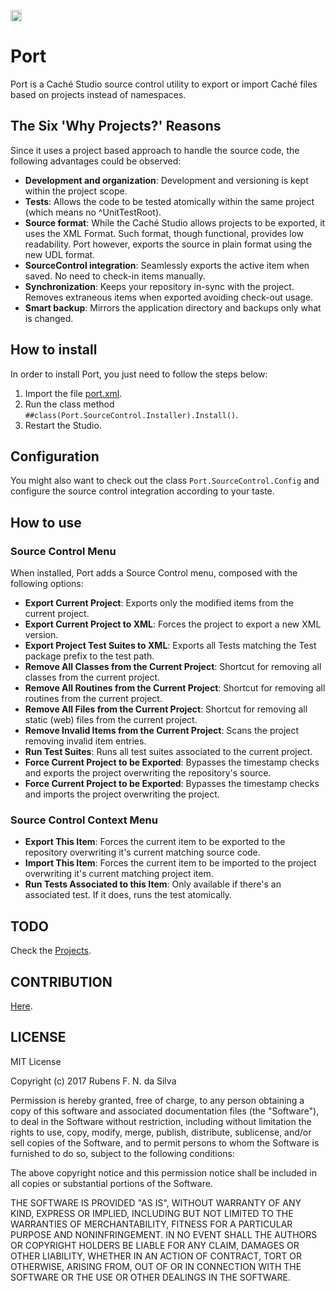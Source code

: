 <p>
    <img src="https://img.shields.io/badge/Port-enabled-green.svg" height="18">
</p>

# Port

Port is a Caché Studio source control utility to export or import Caché files based on projects instead of namespaces.

## The Six 'Why Projects?' Reasons

Since it uses a project based approach to handle the source code, the following advantages could be observed:

* **Development and organization**: Development and versioning is kept within the project scope.
* **Tests**: Allows the code to be tested atomically within the same project (which means no ^UnitTestRoot).
* **Source format**: While the Caché Studio allows projects to be exported, it uses the XML Format. Such format, though functional, provides low readability. Port however, exports the source in plain format using the new UDL format.
* **SourceControl integration**: Seamlessly exports the active item when saved. No need to check-in items manually.
* **Synchronization**: Keeps your repository in-sync with the project. Removes extraneous items when exported avoiding check-out usage.
* **Smart backup**: Mirrors the application directory and backups only what is changed.

## How to install

In order to install Port, you just need to follow the steps below:

1. Import the file [port.xml](https://github.com/rfns/port/blob/master/port.xml).
2. Run the class method ``##class(Port.SourceControl.Installer).Install()``.
3. Restart the Studio.

## Configuration

You might also want to check out the class ``Port.SourceControl.Config`` and configure
the source control integration according to your taste.

## How to use

### Source Control Menu

When installed, Port adds a Source Control menu, composed with the following options:

* __Export Current Project__: Exports only the modified items from the current project.
* __Export Current Project to XML__: Forces the project to export a new XML version.
* __Export Project Test Suites to XML__: Exports all Tests matching the Test package prefix to the test path.
* __Remove All Classes from the Current Project__: Shortcut for removing all classes from the current project.
* __Remove All Routines from the Current Project__: Shortcut for removing all routines from the current project.
* __Remove All Files from the Current Project__: Shortcut for removing all static (web) files from the current project.
* __Remove Invalid Items from the Current Project__: Scans the project removing invalid item entries.
* __Run Test Suites__: Runs all test suites associated to the current project.
* __Force Current Project to be Exported__: Bypasses the timestamp checks and exports the project overwriting the repository's source.
* __Force Current Project to be Exported__: Bypasses the timestamp checks and imports the project overwriting the project.

### Source Control Context Menu

* __Export This Item__: Forces the current item to be exported to the repository overwriting it's current matching source code.
* __Import This Item__: Forces the current item to be imported to the project overwriting it's current matching project item.
* __Run Tests Associated to this Item__: Only available if there's an associated test. If it does, runs the test atomically.


## TODO 

Check the [Projects](https://github.com/rfns/port/projects).

## CONTRIBUTION

[Here](https://github.com/rfns/port/blob/master/CONTRIBUTING.md).

## LICENSE

MIT License

Copyright (c) 2017 Rubens F. N. da Silva

Permission is hereby granted, free of charge, to any person obtaining a copy
of this software and associated documentation files (the "Software"), to deal
in the Software without restriction, including without limitation the rights
to use, copy, modify, merge, publish, distribute, sublicense, and/or sell
copies of the Software, and to permit persons to whom the Software is
furnished to do so, subject to the following conditions:

The above copyright notice and this permission notice shall be included in all
copies or substantial portions of the Software.

THE SOFTWARE IS PROVIDED "AS IS", WITHOUT WARRANTY OF ANY KIND, EXPRESS OR
IMPLIED, INCLUDING BUT NOT LIMITED TO THE WARRANTIES OF MERCHANTABILITY,
FITNESS FOR A PARTICULAR PURPOSE AND NONINFRINGEMENT. IN NO EVENT SHALL THE
AUTHORS OR COPYRIGHT HOLDERS BE LIABLE FOR ANY CLAIM, DAMAGES OR OTHER
LIABILITY, WHETHER IN AN ACTION OF CONTRACT, TORT OR OTHERWISE, ARISING FROM,
OUT OF OR IN CONNECTION WITH THE SOFTWARE OR THE USE OR OTHER DEALINGS IN THE
SOFTWARE.






